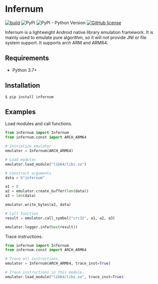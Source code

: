 # Infernum

[![build](https://github.com/Sh4ww/infernum/actions/workflows/tests.yml/badge.svg)](https://github.com/Sh4ww/infernum/actions/workflows/tests.yml)
![PyPI](https://img.shields.io/pypi/v/infernum)
![PyPI - Python Version](https://img.shields.io/pypi/pyversions/infernum)
[![GitHub license](https://img.shields.io/github/license/Sh4ww/infernum)](https://github.com/Sh4ww/infernum/blob/main/LICENSE)

Infernum is a lightweight Android native library emulation framework. It is mainly used to emulate pure algorithm, so it will not provide JNI or file system support. It supports arch ARM and ARM64.

## Requirements

- Python 3.7+

## Installation

```
$ pip install infernum
```

## Examples

Load modules and call functions.

```python
from infernum import Infernum
from infernum.const import ARCH_ARM64

# Initialize emulator
emulator = Infernum(ARCH_ARM64)

# Load modules
emulator.load_module("lib64/libz.so")

# Construct arguments
data = b"infernum"

a1 = 0
a2 = emulator.create_buffer(len(data))
a3 = len(data)

emulator.write_bytes(a2, data)

# Call function
result = emulator.call_symbol("crc32", a1, a2, a3)

emulator.logger.info(hex(result))
```

Trace instructions.

```python
from infernum import Infernum
from infernum.const import ARCH_ARM64

# Trace all instructions.
emulator = Infernum(ARCH_ARM64, trace_inst=True)

# Trace instructions in this module.
emulator.load_module("lib64/libz.so", trace_inst=True)
```
